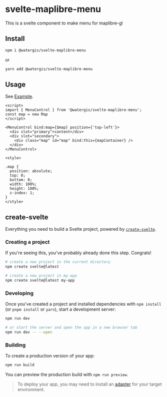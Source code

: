 # svelte-maplibre-menu

This is a svelte component to make menu for maplibre-gl

## Install

```zsh
npm i @watergis/svelte-maplibre-menu
```

or

```zsh
yarn add @watergis/svelte-maplibre-menu
```

## Usage

See [Example](./src/example).

```svelte
<script>
import { MenuControl } from '@watergis/svelte-maplibre-menu';
const map = new Map
</script>

<MenuControl bind:map={$map} position={'top-left'}>
  <div slot="primary">content</div>
  <div slot="secondary">
    <div class="map" id="map" bind:this={mapContainer} />
  </div>
</MenuControl>

<style>

.map {
  position: absolute;
  top: 0;
  bottom: 0;
  width: 100%;
  height: 100%;
  z-index: 1;
}
</style>
```

## create-svelte

Everything you need to build a Svelte project, powered by [`create-svelte`](https://github.com/sveltejs/kit/tree/master/packages/create-svelte).

### Creating a project

If you're seeing this, you've probably already done this step. Congrats!

```bash
# create a new project in the current directory
npm create svelte@latest

# create a new project in my-app
npm create svelte@latest my-app
```

### Developing

Once you've created a project and installed dependencies with `npm install` (or `pnpm install` or `yarn`), start a development server:

```bash
npm run dev

# or start the server and open the app in a new browser tab
npm run dev -- --open
```

### Building

To create a production version of your app:

```bash
npm run build
```

You can preview the production build with `npm run preview`.

> To deploy your app, you may need to install an [adapter](https://kit.svelte.dev/docs/adapters) for your target environment.
